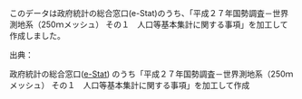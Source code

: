 このデータは政府統計の総合窓口(e-Stat)のうち、「平成２７年国勢調査－世界測地系（250ｍメッシュ） その１　人口等基本集計に関する事項」を加工して作成しました。

出典：

政府統計の総合窓口([e-Stat](http://www.e-stat.go.jp/)) のうち「平成２７年国勢調査－世界測地系（250ｍメッシュ） その１　人口等基本集計に関する事項」を加工して作成

